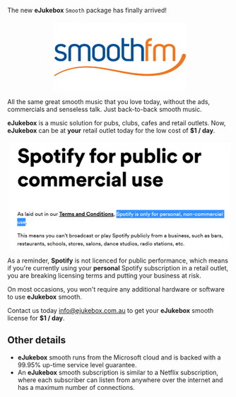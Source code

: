[//]: # (margin:top right bottom left)

The new **eJukebox** `Smooth` package has finally arrived!

<p align="center">
<img style="vertical-align:middle;margin:5px 0px 0px 5px" width="300" src="blobs/Smoothfm-national.jpg"></p>

All the same great smooth music that you love today, without the ads, commercials and senseless talk. Just back-to-back smooth music.

**eJukebox** is a music solution for pubs, clubs, cafes and retail outlets. Now, **eJukebox** can be at **your** retail outlet today for the low cost of **$1 / day**.

<p align="center">
<img style="vertical-align:middle;margin:5px 0px 0px 5px" width="500" src="blobs/spotify_license.png"></p>

As a reminder, **Spotify** is not licenced for public performance, which means if you're currently using your **personal** Spotify subscription in a retail outlet, you are breaking licensing terms and putting your business at risk.

On most occasions, you won't require any additional hardware or software to use **eJukebox** smooth. 

Contact us today [info@ejukebox.com.au](mailto:info@ejukebox.com.au) to get your **eJukebox** smooth license for **$1 / day**. 

## Other details

- **eJukebox** smooth runs from the Microsoft cloud and is backed with a 99.95% up-time service level guarantee.
- An **eJukebox** smooth subscription is similar to a Netflix subscription, where each subscriber can listen from anywhere over the internet and has a maximum number of connections.